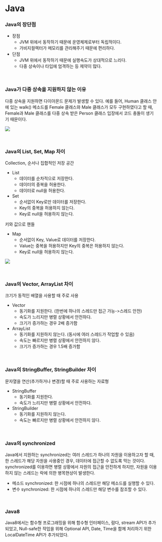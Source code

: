 # Java

### Java의 장단점
- 장점
  - JVM 위에서 동작하기 때문에 운영체제로부터 독립적이다.
  - 가비지컬렉터가 메모리를 관리해주기 때문에 편리하다.
- 단점
  - JVM 위에서 동작하기 때문에 실행속도가 상대적으로 느리다.
  - 다중 상속이나 타입에 엄격하는 등 제약이 많다.  
<br/>

### Java가 다중 상속을 지원하지 않는 이유
다중 상속을 지원하면 다이아몬드 문제가 발생할 수 있다. 예를 들어, Human 클래스 안에 있는 walk() 메소드를 Female 클래스와 Male 클래스가 모두 구현하였다고 할 때, Female과 Male 클래스를 다중 상속 받은 Person 클래스 입장에서 코드 충돌이 생기기 때문이다.  

![](https://velog.velcdn.com/images/jimeaning/post/2a2351f0-26f4-4503-9c8d-12acb93ea86b/image.png)  

<br/>

### Java의 List, Set, Map 차이
Collection, 순서나 집합적인 저장 공간
- List
  - 데이터를 순차적으로 저장한다.
  - 데이터의 중복을 허용한다.
  - 데이터로 null을 허용한다.
- Set
  - 순서없이 Key로만 데이터를 저장한다.
  - Key의 중복을 허용하지 않는다.
  - Key로 null을 허용하지 않는다.  

키와 값으로 핸들
- Map
  - 순서없이 Key, Value로 데이터를 저장한다.
  - Value는 중복을 허용하지만 Key의 중복은 허용하지 않는다.
  - Key로 null을 허용하지 않는다.
  
![](https://velog.velcdn.com/images/jimeaning/post/0350c142-3d6d-4a5c-b074-4cdb81f6f8d8/image.png)

<br/>

### Java의 Vector, ArrayList 차이
크기가 동적인 배열을 사용할 때 주로 사용
- Vector
  - 동기화를 지원한다. (한번에 하나의 스레드만 접근 가능->스레드 안전)
  - 속도가 느리지만 병렬 상황에서 안전하다.
  - 크기가 증가하는 경우 2배 증가함
- ArrayList
  - 동기화를 지원하지 않는다. (동시에 여러 스레드가 작업할 수 있음)
  - 속도는 빠르지만 병렬 상황에서 안전하지 않다.
  - 크기가 증가하는 경우 1.5배 증가함  

<br/>

### Java의 StringBuffer, StringBuilder 차이
문자열을 연산(추가하거나 변경)할 때 주로 사용하는 자료형
- StringBuffer
  - 동기화를 지원한다.
  - 속도가 느리지만 병렬 상황에서 안전하다.
- StringBuilder
  - 동기화를 지원하지 않는다.
  - 속도는 빠르지만 병렬 상황에서 안전하지 않다.  
  
<br/>

### Java의 synchronized
Java에서 지원하는 synchronized는 여러 스레드가 하나의 자원을 이용하고자 할 때, 한 스레드가 해당 자원을 사용중인 경우, 데이터에 접근할 수 없도록 막는 것이다. synchronized를 이용하면 병렬 상황에서 자원의 접근을 안전하게 하지만, 자원을 이용하지 않는 스레드는 락에 의한 병목현상이 발생한다.
- 메소드 synchronized: 한 시점에 하나의 스레드만 해당 메소드를 실행할 수 있다.
- 변수 synchronized: 한 시점에 하나의 스레드만 해당 변수를 참조할 수 있다.  

<br/>

### Java8
Java8에서는 함수형 프로그래밍을 위해 함수형 인터페이스, 람다, stream API가 추가되었고, Null-safe한 작업을 위해 Optional API, Date, Time을 함께 처리하기 위한 LocalDateTime API가 추가되었다.